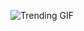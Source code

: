![Trending GIF](https://media0.giphy.com/media/v1.Y2lkPThiYjIxNzcyNzByaDNvdjB3a21iaWQxd3cycmpzc281cXppcWJqMXQ1OXV3cTloOCZlcD12MV9naWZzX3NlYXJjaCZjdD1n/xUPGcEliCc7bETyfO8/giphy.gif)
